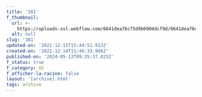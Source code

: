 ```yaml
---
title: '381'
f_thumbnail:
  url: >-
    https://uploads-ssl.webflow.com/6641dea76c75d9b6904dcf9d/6641dea76c75d9b6904dd311_381.jpg
  alt: null
slug: '381'
updated-on: '2021-12-15T15:44:51.913Z'
created-on: '2021-12-14T11:46:33.966Z'
published-on: '2024-05-13T09:35:37.825Z'
f_status: true
f_category: XS
f_afficher-la-racine: false
layout: '[archive].html'
tags: archive
---
```



